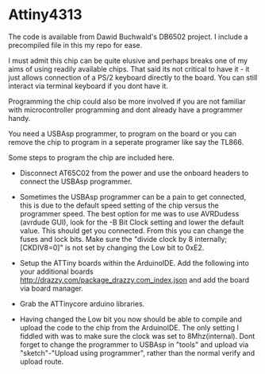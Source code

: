 # Attiny4313

The code is available from Dawid Buchwald's DB6502 project. I include a precompiled file in this my repo for ease.

I must admit this chip can be quite elusive and perhaps breaks one of my aims of using readily available chips. That said its not critical to have it - it just allows connection of a PS/2 keyboard directly to the board. You can still interact via terminal keyboard if you dont have it.

Programming the chip could also be more involved if you are not familiar with microcontroller programming and dont already have a programmer handy.

You need a USBAsp programmer, to program on the board or you can remove the chip to program in a seperate programer like say the TL866.

Some steps to program the chip are included here.

* Disconnect AT65C02 from the power and use the onboard headers to connect the USBAsp programmer.

* Sometimes the USBAsp programmer can be a pain to get connected, this is due to the default speed setting of the chip versus the programmer speed. The best option for me was to use AVRDudess (avrdude GUI), look for the -B Bit Clock setting and lower the default value. This should get you connected. From this you can change the fuses and lock bits. Make sure the "divide clock by 8 internally; [CKDIV8=0]" is not set by changing the Low bit to 0xE2.

* Setup the ATTiny boards within the ArduinoIDE. Add the following into your additional boards http://drazzy.com/package_drazzy.com_index.json and add the board via board manager.
* Grab the ATTinycore arduino libraries.

* Having changed the Low bit you now should be able to compile and upload the code to the chip from the ArduinoIDE. The only setting I fiddled with was to make sure the clock was set to 8Mhz(internal). Dont forget to change the programmer to USBAsp in "tools" and upload via "sketch"-"Upload using programmer", rather than the normal verify and upload route.

